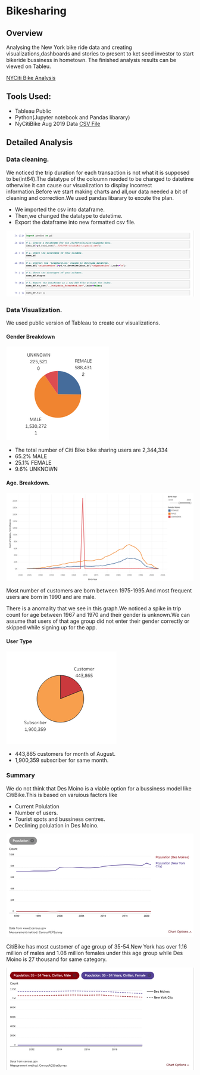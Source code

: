 # Bikesharing

## Overview
Analysing the New York bike ride data and creating visualizations,dashboards and stories to present to ket seed investor to start bikeride bussiness in hometown.
The finished analysis results can be viewed on Tableu.

[NYCiti Bike Analysis](https://public.tableau.com/app/profile/vikas0809/viz/NYCityBike-1/Story1)

## Tools Used:

- Tableau Public
- Python(Jupyter notebook and Pandas libarary)
- NyCitiBike Aug 2019 Data [CSV File]()

## Detailed Analysis

### Data cleaning.

We noticed the trip duration for each transaction is not what it is supposed to be(int64).The datatype of the coloumn needed to be changed to datetime otherwise it can cause our visualization to display incorrect information.Before we start making charts and all,our data needed a bit of cleaning and correction.We used pandas libarary to excute the plan.

- We imported the csv into dataframe.
- Then,we changed the datatype to datetime.
- Export the dataframe into new formatted csv file.

![1](images/1.png)

### Data Visualization.

We used public version of Tableau to create our visualizations.

#### Gender Breakdown

![2](images/2.png)

- The total number of Citi Bike bike sharing users are 2,344,334
- 65.2% MALE
- 25.1% FEMALE
- 9.6% UNKNOWN


#### Age. Breakdown.

![3](images/3.png)

Most number of customers are born between 1975-1995.And most frequent users are born in 1990 and are male.

There is a anomality that we see in this graph.We noticed a spike in trip count for age between 1967 and 1970 and their gender is unknown.We can assume that users of that age group did not enter their gender correctly or skipped while signing up for the app.


#### User Type

![4](images/4.png)

- 443,865 customers for month of August.
- 1,900,359 subscriber for same month.



### Summary

We do not think that Des Moino is a viable option for a bussiness model like CitiBike.This is based on varuious factors like
- Current Polulation
- Number of users.
- Tourist spots and bussiness centres.
- Declining polulation in Des Moino.

![5](images/5.png)

CitiBike has most customer of age group of 35-54.New York has over 1.16 million of males and 1.08 million females under this age group while Des Moino is 27 thousand for same category.

 ![6](images/6.png)
